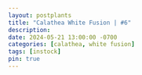 ```yaml
---
layout: postplants
title: "Calathea White Fusion | #6"
description: 
date: 2024-05-21 13:00:00 -0700
categories: [calathea, white fusion]
tags: [instock]
pin: true
---
```

